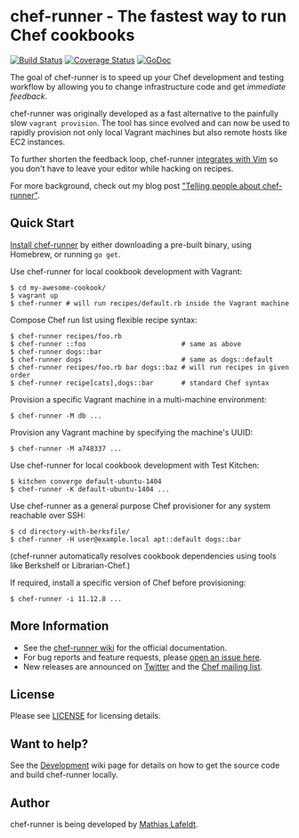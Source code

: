 # chef-runner - The fastest way to run Chef cookbooks

[![Build Status](https://travis-ci.org/mlafeldt/chef-runner.svg?branch=master)](https://travis-ci.org/mlafeldt/chef-runner)
[![Coverage Status](https://img.shields.io/coveralls/mlafeldt/chef-runner.svg)](https://coveralls.io/r/mlafeldt/chef-runner?branch=master)
[![GoDoc](https://godoc.org/github.com/mlafeldt/chef-runner?status.svg)](https://godoc.org/github.com/mlafeldt/chef-runner)

The goal of chef-runner is to speed up your Chef development and testing
workflow by allowing you to change infrastructure code and get *immediate
feedback*.

chef-runner was originally developed as a fast alternative to the painfully slow
`vagrant provision`. The tool has since evolved and can now be used to rapidly
provision not only local Vagrant machines but also remote hosts like EC2
instances.

To further shorten the feedback loop, chef-runner [integrates with Vim][vim] so
you don't have to leave your editor while hacking on recipes.

For more background, check out my blog post ["Telling people about
chef-runner"][blog].

## Quick Start

[Install chef-runner][installation] by either downloading a pre-built binary,
using Homebrew, or running `go get`.

Use chef-runner for local cookbook development with Vagrant:

    $ cd my-awesome-cookook/
    $ vagrant up
    $ chef-runner # will run recipes/default.rb inside the Vagrant machine

Compose Chef run list using flexible recipe syntax:

    $ chef-runner recipes/foo.rb
    $ chef-runner ::foo                        # same as above
    $ chef-runner dogs::bar
    $ chef-runner dogs                         # same as dogs::default
    $ chef-runner recipes/foo.rb bar dogs::baz # will run recipes in given order
    $ chef-runner recipe[cats],dogs::bar       # standard Chef syntax

Provision a specific Vagrant machine in a multi-machine environment:

    $ chef-runner -M db ...

Provision any Vagrant machine by specifying the machine's UUID:

    $ chef-runner -M a748337 ...

Use chef-runner for local cookbook development with Test Kitchen:

    $ kitchen converge default-ubuntu-1404
    $ chef-runner -K default-ubuntu-1404 ...

Use chef-runner as a general purpose Chef provisioner for any system reachable
over SSH:

    $ cd directory-with-berksfile/
    $ chef-runner -H user@example.local apt::default dogs::bar

(chef-runner automatically resolves cookbook dependencies using tools like
Berkshelf or Librarian-Chef.)

If required, install a specific version of Chef before provisioning:

    $ chef-runner -i 11.12.8 ...

## More Information

* See the [chef-runner wiki][wiki] for the official documentation.
* For bug reports and feature requests, please [open an issue here][issues].
* New releases are announced on [Twitter] and the [Chef mailing list][list].

## License

Please see [LICENSE](/LICENSE) for licensing details.

## Want to help?

See the [Development] wiki page for details on how to get the source code and
build chef-runner locally.

## Author

chef-runner is being developed by [Mathias Lafeldt][twitter].


[blog]: http://mlafeldt.github.io/blog/telling-people-about-chef-runner/
[development]: https://github.com/mlafeldt/chef-runner/wiki/Development
[installation]: https://github.com/mlafeldt/chef-runner/wiki/Installation
[issues]: https://github.com/mlafeldt/chef-runner/issues
[list]: http://lists.opscode.com/sympa/info/chef
[twitter]: https://twitter.com/mlafeldt
[vim]: https://github.com/mlafeldt/chef-runner/wiki/Vim
[wiki]: https://github.com/mlafeldt/chef-runner/wiki
